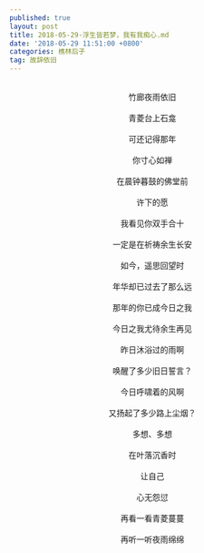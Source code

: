 ```yaml
---
published: true
layout: post
title: 2018-05-29-浮生皆若梦，我有我痴心.md
date: '2018-05-29 11:51:00 +0800'
categories: 樵林后子
tag: 故辞依旧
---
```


<br>
<div style="text-align:center;">
竹廊夜雨依旧
<br><br>
青菱台上石龛
<br><br>
可还记得那年
<br><br>
你寸心如禅
<br><br>
在晨钟暮鼓的佛堂前
<br><br>
许下的愿
<br><br>
我看见你双手合十
<br><br>
一定是在祈祷余生长安
<br><br>
如今，遥思回望时
<br><br>
年华却已过去了那么远
<br><br>
那年的你已成今日之我
<br><br>
今日之我尤待余生再见
<br><br>
昨日沐浴过的雨啊
<br><br>
唤醒了多少旧日誓言？
<br><br>
今日呼啸着的风啊
<br><br>
又扬起了多少路上尘烟？
<br><br>
多想、多想
<br><br>
在叶落沉香时
<br><br>
让自己
<br><br>
心无怨愆
<br><br>
再看一看青菱蔓蔓
<br><br>
再听一听夜雨绵绵
</div>
